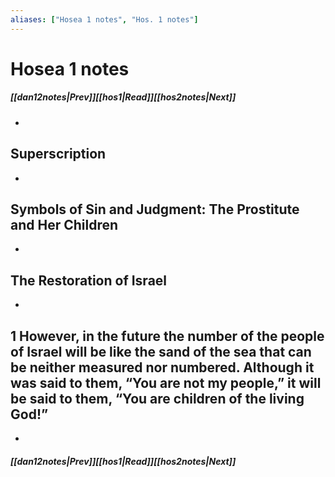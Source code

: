 ```yaml
---
aliases: ["Hosea 1 notes", "Hos. 1 notes"]
---
```

# Hosea 1 notes
##### <span class=arrow-left></span>[[dan12notes|Prev]]<span class=navigation-separator></span>[[hos1|Read]]<span class=navigation-separator></span>[[hos2notes|Next]]<span class=arrow-right></span>
- 
## Superscription
- 
## Symbols of Sin and Judgment: The Prostitute and Her Children
- 
## The Restoration of Israel
- 
## 1 However, in the future the number of the people of Israel will be like the sand of the sea that can be neither measured nor numbered. Although it was said to them, “You are not my people,” it will be said to them, “You are children of the living God!”
- 
##### <span class=arrow-left></span>[[dan12notes|Prev]]<span class=navigation-separator></span>[[hos1|Read]]<span class=navigation-separator></span>[[hos2notes|Next]]<span class=arrow-right></span>